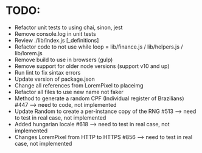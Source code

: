 # TODO:
* Refactor unit tests to using chai, sinon, jest
* Remove console.log in unit tests
* Review ./lib/index.js [_definitions]
* Refactor code to not use while loop = lib/finance.js / lib/helpers.js / lib/lorem.js
* Remove build to use in browsers (gulp)
* Remove support for older node versions (support v10 and up)
* Run lint to fix sintax errors
* Update version of package.json
* Change all references from LoremPixel to placeimg
* Refactor all files to use new name not faker
* Method to generate a random CPF (Individual register of Brazilians) #447 --> need to code, not implemented
* Update Random to create a per-instance copy of the RNG #513 --> need to test in real case, not implemented
* Added hungarian locale #618 --> need to test in real case, not implemented
* Changes LoremPixel from HTTP to HTTPS #856 --> need to test in real case, not implemented